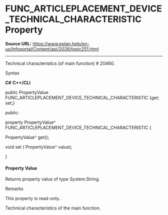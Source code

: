 # FUNC_ARTICLEPLACEMENT_DEVICE_TECHNICAL_CHARACTERISTIC Property

**Source URL:** https://www.eplan.help/en-us/Infoportal/Content/api/2026/topic251.html

---

Technical characteristics (of main function) # 20460.

Syntax

**C#**
**C++/CLI**


public PropertyValue FUNC_ARTICLEPLACEMENT_DEVICE_TECHNICAL_CHARACTERISTIC {get; set;}

public:

property PropertyValue^ FUNC_ARTICLEPLACEMENT_DEVICE_TECHNICAL_CHARACTERISTIC {

   PropertyValue^ get();

   void set (    PropertyValue^ value);

}


#### Property Value

Returns property value of type System.String.

Remarks

This property is read-only..

Technical characteristics of the main function.
